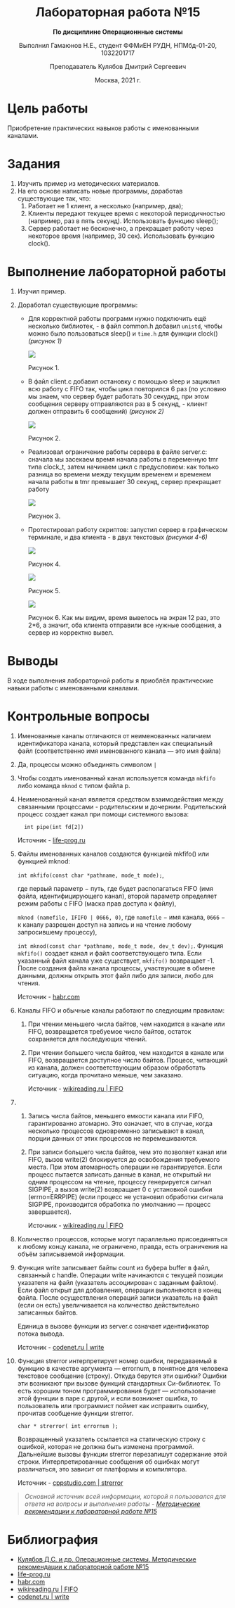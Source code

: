 <center> 

# Лабораторная работа №15 

**По дисциплине Операционнные системы** 

Выполнил Гамаюнов Н.Е., студент ФФМиЕН РУДН, НПМбд-01-20, 1032201717

Преподаватель Кулябов Дмитрий Сергеевич

Москва, 2021 г.

</center> 

<div style="page-break-after: always;"></div>

# Цель работы
Приобретение практических навыков работы с именованными каналами.

# Задания
1. Изучить пример из методических материалов.
2. На его основе написать новые программы, доработав существующие так, что:
   1.  Работает не 1 клиент, а несколько (например, два);
   2. Клиенты передают текущее время с некоторой периодичностью (например, раз в пять секунд). Использовать функцию sleep();
   3. Сервер работает не бесконечно, а прекращает работу через некоторое время (например, 30 сек). Использовать функцию clock().

# Выполнение лабораторной работы

1. Изучил пример.
2. Доработал существующие программы:

    - Для корректной работы программ нужно подключить ещё несколько библиотек, - в файл common.h добавил `unistd`, чтобы можно было пользоваться sleep() и `time.h` для функции clock() *(рисунок 1)*

        ![](image/1.png)

        Рисунок 1.

    - В файл client.c добавил остановку с помощью sleep и зациклил всю работу с FIFO так, чтобы цикл повторился 6 раз (по условию мы знаем, что сервер будет работать 30 секуднд, при этом сообщения серверу отправляются раз в 5 секунд, - клиент должен отправить 6 сообщений) *(рисунок 2)*

        ![](image/2.png)

        Рисунок 2.

    - Реализовал ограничение работы сервера в файле server.c: сначала мы засекаем время начала работы в переменную tmr типа clock_t, затем начинаем цикл с предусловием: как только разница во времени между текущим временем и временем начала работы в tmr превышает 30 секунд, сервер прекращает работу

        ![](image/3.png)

        Рисунок 3.

    - Протестировал работу скриптов: запустил сервер в графическом терминале, и два клиента - в двух текстовых *(рисунки 4-6)*

        ![](image/4.png)

        Рисунок 4.

        ![](image/5.png)

        Рисунок 5.

        ![](image/6.png)

        Рисунок 6. Как мы видим, время вывелось на экран 12 раз, это 2*6, а значит, оба клиента отправили все нужные сообщения, а сервер из корректно вывел.

# Выводы 
В ходе выполнения лабораторной работы я приоблёл практические навыки работы с именованными каналами.

# Контрольные вопросы

1. Именованные каналы отличаются от неименованных наличием идентификатора канала, который представлен как специальный файл (соответственно имя именованного канала — это имя файла)
2. Да, процессы можно объединять символом `|`
3. Чтобы создать именованный канал используется команда `mkfifo` либо команда `mknod` с типом файла p.
4. Неименованный канал является средством взаимодействия между связанными процессами - родительским и дочерним. Родительский процесс создает канал при помощи системного вызова:
   
         int pipe(int fd[2])
    Источник - [life-prog.ru](https://life-prog.ru/view_linux.php?id=21)

5. Файлы именованных каналов создаются функцией mkfifo() или
функцией mknod:

    `int mkfifo(const char *pathname, mode_t mode);`, 
 
    где первый параметр − путь, где будет располагаться FIFO (имя файла,
идентифицирующего канал), второй параметр определяет режим
работы с FIFO (маска прав доступа к файлу),

    `mknod (namefile, IFIFO | 0666, 0)`, где `namefile` − имя канала, `0666` − к каналу разрешен доступ на запись и на чтение любому запросившему процессу),

    `int mknod(const char *pathname, mode_t mode, dev_t dev);`.
Функция `mkfifo()` создает канал и файл соответствующего типа. Если указанный файл канала уже существует, `mkfifo()` возвращает -1. После создания файла канала процессы, участвующие в обмене данными,
должны открыть этот файл либо для записи, любо для чтения.

    Источник - [habr.com](https://habr.com/ru/post/122108/)

6. Каналы FIFO и обычные каналы работают по следующим правилам:

   1. При чтении меньшего числа байтов, чем находится в канале или FIFO, возвращается требуемое число байтов, остаток сохраняется для последующих чтений.

   2. При чтении большего числа байтов, чем находится в канале или FIFO, возвращается доступное число байтов. Процесс, читающий из канала, должен соответствующим образом обработать ситуацию, когда прочитано меньше, чем заказано.

         Источник - [wikireading.ru | FIFO](https://it.wikireading.ru/6594)

7.  1. Запись числа байтов, меньшего емкости канала или FIFO, гарантированно атомарно. Это означает, что в случае, когда несколько процессов одновременно записывают в канал, порции данных от этих процессов не перемешиваются.

    2. При записи большего числа байтов, чем это позволяет канал или FIFO, вызов write(2) блокируется до освобождения требуемого места. При этом атомарность операции не гарантируется. Если процесс пытается записать данные в канал, не открытый ни одним процессом на чтение, процессу генерируется сигнал SIGPIPE, а вызов write(2) возвращает 0 с установкой ошибки (errno=ERRPIPE) (если процесс не установил обработки сигнала SIGPIPE, производится обработка по умолчанию — процесс завершается).

          Источник - [wikireading.ru | FIFO](https://it.wikireading.ru/6594)

8. Количество процессов, которые могут параллельно присоединяться к любому концу канала, не ограничено, правда, есть ограничения на объём записываемой информации.

9. Функция write записывает байты count  из  буфера  buffer  в файл, связанный с handle. Операции write начинаются с текущей позиции  указателя  на файл (указатель ассоциирован с заданным файлом). Если файл открыт для добавления, операции выполняются в конец файла. После осуществления операций записи указатель на  файл (если он есть) увеличивается на количество действительно записанных байтов.

    Единица в вызове функции из server.c означает идентификатор  потока вывода.

    Источник - [codenet.ru | write](http://codenet.ru/progr/cpp/spru/write.php)

10. Функция strerror интерпретирует номер ошибки, передаваемый в функцию в качестве аргумента — errornum, в понятное для человека текстовое сообщение (строку). Откуда берутся эти ошибки? Ошибки эти возникают при вызове функций стандартных Си-библиотек. То есть хорошим тоном программирования будет — использование этой функции в паре с другой, и если возникнет ошибка, то пользователь или программист поймет как исправить ошибку, прочитав сообщение функции strerror.

        char * strerror( int errornum );

    Возвращенный указатель ссылается на статическую строку с ошибкой, которая не должна быть изменена программой. Дальнейшие вызовы функции strerror перезапишут содержание этой строки. Интерпретированные сообщения об ошибках могут различаться, это зависит от платформы и компилятора.

    Источник - [cppstudio.com | strerror](http://cppstudio.com/post/669/)

>*Основной источник всей информации, которой я пользовался для ответа на вопросы и выполнения работы - [Методические рекомендации к лабораторной работе №15](https://esystem.rudn.ru/pluginfile.php/1142102/mod_resource/content/1/013-ipc-fifo.pdf)*

# Библиография

- [Кулябов Д.С. и др. Операционные системы. Методические рекомендации к лабораторной работе №15](https://esystem.rudn.ru/pluginfile.php/1142102/mod_resource/content/1/013-ipc-fifo.pdf)
- [life-prog.ru](https://life-prog.ru/view_linux.php?id=21)
- [habr.com](https://habr.com/ru/post/122108/)
- [wikireading.ru | FIFO](https://it.wikireading.ru/6594)
- [codenet.ru | write](http://codenet.ru/progr/cpp/spru/write.php)
